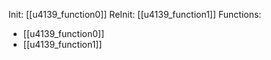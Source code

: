 Init: [[u4139_function0]]
ReInit: [[u4139_function1]]
Functions:
- [[u4139_function0]]
- [[u4139_function1]]
